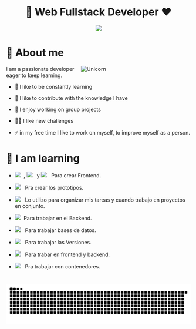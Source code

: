 <h1 align="center"> 👋 Web Fullstack Developer ❤️ </h1>

<p align="center">
  <a href="https://github.com/fairyland0926"><img src="https://readme-typing-svg.herokuapp.com/?lines=Web%20Developer;Software+Development+Student;Active+Learner/Researcher;Love+to+learn+new+stuffs..&font=Pacifico&center=true&width=650&height=120&color=58a6ff&vCenter=true&size=45%22"></a>
</p>

# 💫 About me

<!--  <img align="right" width=300px alt="Unicorn" src="https://media.giphy.com/media/3ohs4BSacFKI7A717y/giphy.gif" /> -->

<img align="right" width=300px alt="Unicorn" src="https://c.tenor.com/GN73MKBawZYAAAAi/busy-cute.gif" />

I am a passionate developer eager to keep learning.

- 🔭 I like to be constantly learning

- 🌱 I like to contribute with the knowledge I have

- 👯 I enjoy working on group projects

- 👨‍💻 I like new challenges

- ⚡ in my free time I like to work on myself, to improve myself as a person.



# 🚀 I am learning

- <img src="https://img.shields.io/badge/HTML%20-%23F7DF1E.svg?&style=for-the-badge&color=E34F26" />&nbsp;&nbsp;, <img src="https://img.shields.io/badge/Bootstrap%20-%23F7DF1E.svg?&style=for-the-badge&color=7044A3" />&nbsp;&nbsp;  y   <img src="https://img.shields.io/badge/css%20-%23F7DF1E.svg?&style=for-the-badge&color=5BA8EE" />&nbsp;&nbsp;  Para crear Frontend.
  
- <img src="https://img.shields.io/badge/Figma%20-%23F7DF1E.svg?&style=for-the-badge&color=A259FF" />&nbsp;&nbsp; Pra crear los prototipos.
  
- <img src="https://img.shields.io/badge/Trello%20-%23F7DF1E.svg?&style=for-the-badge&color=0079BF" />&nbsp;&nbsp; Lo utilizo para organizar mis tareas y cuando trabajo en proyectos en conjunto.
  
- <img src="https://img.shields.io/badge/Node.js%20-%23F7DF1E.svg?&style=for-the-badge&color=6DB35A" />&nbsp;&nbsp;Para trabajar en el Backend.
  
- <img src="https://img.shields.io/badge/MySQL%20-%23F7DF1E.svg?&style=for-the-badge&color=1E4C68" />&nbsp;&nbsp; Para trabajar bases de datos.
  
- <img src="https://img.shields.io/badge/GitHub%20-%23F7DF1E.svg?&style=for-the-badge&color=000" />&nbsp;&nbsp; Para trabajar las Versiones.

- <img src="https://img.shields.io/badge/react%20-%23F7DF1E.svg?&style=for-the-badge&color=00D8FF" />&nbsp;&nbsp; Para trabar en frontend y backend.

- <img src="https://img.shields.io/badge/Docker%20-%23F7DF1E.svg?&style=for-the-badge&color=2496ED" />&nbsp;&nbsp; Pra trabajar con contenedores.
  
#

<p align = "center">
	<img src = "https://github.com/7oSkaaa/7oSkaaa/blob/output/github-contribution-grid-snake.svg?" alt = "Snake Game"/>
</p>
